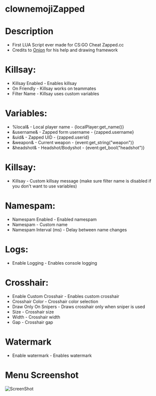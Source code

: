 # clownemojiZapped

# Description
- First LUA Script ever made for CS:GO Cheat Zapped.cc 
- Credits to [Onion](github.com/cyanewfag) for his help and drawing framework

# Killsay: 
- Killsay Enabled - Enables killsay
- On Friendly - Killsay works on teammates
- Filter Name - Killsay uses custom variables

# Variables:
- %local& - Local player name - {localPlayer:get_name()}
- &username& - Zapped form username - {zapped.username}
- &uid& - Zapped UID - {zapped.userid}
- &weapon& - Current weapon - {event:get_string("weapon")}
- &headshot& - Headshot/Bodyshot - {event:get_bool("headshot")}

# Killsay:
- Killsay - Custom killsay message (make sure filter name is disabled if you don't want to use variables)

# Namespam:
- Namespam Enabled - Enabled namespam
- Namespam - Custom name
- Namespam Interval (ms) - Delay between name changes

# Logs:
- Enable Logging - Enables console logging

# Crosshair:
- Enable Custom Crosshair - Enables custom crosshair
- Crosshair Color - Crosshair color selection
- Draw Only On Snipers - Draws crosshair only when sniper is used
- Size - Crosshair size
- Width - Crosshair width
- Gap - Crosshair gap

# Watermark
- Enable watermark - Enables watermark

# Menu Screenshot

![ScreenShot](https://i.imgur.com/qLNmV1B.png)
